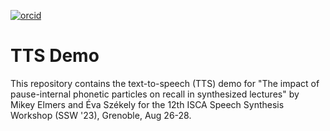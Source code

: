 [![orcid](https://img.shields.io/badge/ORCID-0000--0002--3929--788X-green?style=plastic&logo=orcid&url=https://orcid.org/0000-0002-3929-788X)](https://orcid.org/0000-0002-3929-788X)

# TTS Demo
This repository contains the text-to-speech (TTS) demo for "The impact of pause-internal phonetic particles on recall in synthesized lectures" by Mikey Elmers and Éva Székely for the 12th ISCA Speech Synthesis Workshop (SSW '23), Grenoble, Aug 26-28.
